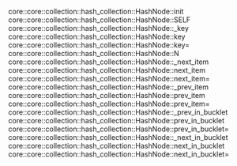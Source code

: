 core::core::collection::hash_collection::HashNode::init
core::core::collection::hash_collection::HashNode::SELF
core::core::collection::hash_collection::HashNode::_key
core::core::collection::hash_collection::HashNode::key
core::core::collection::hash_collection::HashNode::key=
core::core::collection::hash_collection::HashNode::N
core::core::collection::hash_collection::HashNode::_next_item
core::core::collection::hash_collection::HashNode::next_item
core::core::collection::hash_collection::HashNode::next_item=
core::core::collection::hash_collection::HashNode::_prev_item
core::core::collection::hash_collection::HashNode::prev_item
core::core::collection::hash_collection::HashNode::prev_item=
core::core::collection::hash_collection::HashNode::_prev_in_bucklet
core::core::collection::hash_collection::HashNode::prev_in_bucklet
core::core::collection::hash_collection::HashNode::prev_in_bucklet=
core::core::collection::hash_collection::HashNode::_next_in_bucklet
core::core::collection::hash_collection::HashNode::next_in_bucklet
core::core::collection::hash_collection::HashNode::next_in_bucklet=